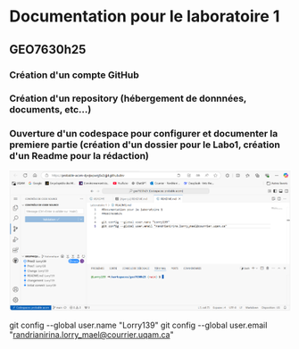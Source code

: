 # Documentation pour le laboratoire 1
## GEO7630h25

### Création d'un compte GitHub
### Création d'un repository (hébergement de donnnées, documents, etc...)
### Ouverture d'un codespace pour configurer et documenter la premiere partie (création d'un dossier pour le Labo1, création d'un Readme pour la rédaction)

![Image Alt](https://github.com/Lorry139/geo7630h25/blob/e10a74d052c8fa8df2320f0700c831df99692642/Laboratoire%201/Capture%20d%E2%80%99%C3%A9cran%202025-02-01%20123131.png)

git config --global user.name "Lorry139"
git config --global user.email "randrianirina.lorry_mael@courrier.uqam.ca"

